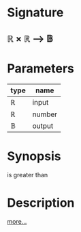 # Signature
## ℝ × ℝ ⟶ 𝔹

# Parameters

| type | name |
|------|------|
|ℝ|input|
|ℝ|number|
|𝔹|output|

# Synopsis
is greater than

# Description

[more...](https://en.wikipedia.org/wiki/Inequality_(mathematics))
